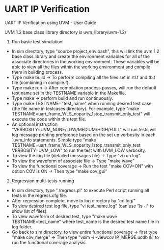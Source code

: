 # UART IP Verification
 UART IP Verification using UVM - User Guide
 
 UVM 1.2 base class library directory is uvm_library/uvm-1.2/

 1. Run basic test simulation
 - In sim directory, type "source project_env.bash", this will link the uvm 1.2 base class library and create the environment variables for all of the associate directories in the working environment. These variables will be able to view all the files within the working environment and compile them in building process.
 - Type make build -> To perform compiling all the files set in rtl.f and tb.f file (combining in compile.f).
 - Type make run -> After compilation process passes, will run the default test name set in the TESTNAME variable in the Makefile.
 - Type make -> perform build and run continuously. 
 - Type make TESTNAME="test_name" when running desired test case (the file name in testcases directory). For example, type "make TESTNAME=uart_frame_WLS_noparity_1stop_transmit_only_test" will execute the code within this test file.
 - An optional instruction "VERBOSITY=UVM_NONE/LOW/MEDIUM/HIGH/FULL" will run tests will log message printing preference based on the set up verbosity in each `uvm_info statements. Simple type "make TESTNAME=uart_frame_WLS_noparity_1stop_transmit_only_test VERBOSITY=UVM_LOW" to run the test with UVM_LOW verbosity.
 - To view the log file (detailed messages file) -> Type "vi run.log".
 - To view the waveform of associate file -> Type "make wave"
 - To view the functional coverage -> Run the test "make COV=ON" with option COV is ON -> Then type "make cov_gui"

 2. Regression multi-tests running
 - In sim directory, type "./regress.pl" to execute Perl script running all tests in the regress.cfg file.
 - After regression complete, move to log directory by "cd log/"
 - To view desired test log file, type "vi test_name.log" (can use "ls -l" to show list of files).
 - To view waveform of desired test, type "make wave TESTNAME=test_name" where test_name is the desired test name file in log folder.
 - Go back to sim directory, to view entire functional coverage -> first type "make cov_merge" -> Then type "vsim -i -viewcov IP_MERGE.ucdb &" to run the functional coverage analysis.
